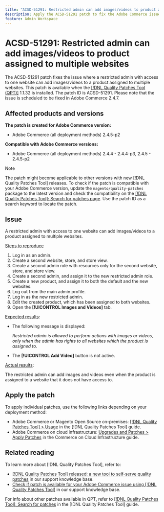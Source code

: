 ```yaml
---
title: "ACSD-51291: Restricted admin can add images/videos to product assigned to multiple websites"
description: Apply the ACSD-51291 patch to fix the Adobe Commerce issue where restricted admin with access to one website can add images/videos to a product assigned to multiple websites.
feature: Admin Workspace
---
```

# ACSD-51291: Restricted admin can add images/videos to product assigned to multiple websites

The ACSD-51291 patch fixes the issue where a restricted admin with access to one website can add images/videos to a product assigned to multiple websites. This patch is available when the [[!DNL Quality Patches Tool (QPT)]](/help/announcements/adobe-commerce-announcements/magento-quality-patches-released-new-tool-to-self-serve-quality-patches.md) 1.1.32 is installed. The patch ID is ACSD-51291. Please note that the issue is scheduled to be fixed in Adobe Commerce 2.4.7.

## Affected products and versions

**The patch is created for Adobe Commerce version:**

* Adobe Commerce (all deployment methods) 2.4.5-p2

**Compatible with Adobe Commerce versions:**

* Adobe Commerce (all deployment methods) 2.4.4 - 2.4.4-p3, 2.4.5 - 2.4.5-p2

>[!NOTE]
>
>The patch might become applicable to other versions with new [!DNL Quality Patches Tool] releases. To check if the patch is compatible with your Adobe Commerce version, update the `magento/quality-patches` package to the latest version and check the compatibility on the [[!DNL Quality Patches Tool]: Search for patches page](https://experienceleague.adobe.com/tools/commerce-quality-patches/index.html). Use the patch ID as a search keyword to locate the patch.

## Issue

A restricted admin with access to one website can add images/videos to a product assigned to multiple websites.

<u>Steps to reproduce</u>

1. Log in as an admin.
1. Create a second website, store, and store view.
1. Create a second admin role with resources only for the second website, store, and store view.
1. Create a second admin, and assign it to the new restricted admin role.
1. Create a new product, and assign it to both the default and the new websites.
1. Log out from the main admin profile.
1. Log in as the new restricted admin.
1. Edit the created product, which has been assigned to both websites.
1. Open the **[!UICONTROL Images and Videos]** tab.

<u>Expected results</u>:

* The following message is displayed:

    *Restricted admin is allowed to perform actions with images or videos, only when the admin has rights to all websites which the product is assigned to.* 

* The **[!UICONTROL Add Video]** button is not active.

<u>Actual results</u>:

The restricted admin can add images and videos even when the product is assigned to a website that it does not have access to.

## Apply the patch

To apply individual patches, use the following links depending on your deployment method:

* Adobe Commerce or Magento Open Source on-premises: [[!DNL Quality Patches Tool] > Usage](https://experienceleague.adobe.com/docs/commerce-operations/tools/quality-patches-tool/usage.html) in the [!DNL Quality Patches Tool] guide.
* Adobe Commerce on cloud infrastructure: [Upgrades and Patches > Apply Patches](https://experienceleague.adobe.com/docs/commerce-cloud-service/user-guide/develop/upgrade/apply-patches.html) in the Commerce on Cloud Infrastructure guide.

## Related reading

To learn more about [!DNL Quality Patches Tool], refer to:

* [[!DNL Quality Patches Tool] released: a new tool to self-serve quality patches](/help/announcements/adobe-commerce-announcements/magento-quality-patches-released-new-tool-to-self-serve-quality-patches.md) in our support knowledge base.
* [Check if patch is available for your Adobe Commerce issue using [!DNL Quality Patches Tool]](/help/support-tools/patches-available-in-qpt-tool/check-patch-for-magento-issue-with-magento-quality-patches.md) in our support knowledge base.

For info about other patches available in QPT, refer to [[!DNL Quality Patches Tool]: Search for patches](https://experienceleague.adobe.com/tools/commerce-quality-patches/index.html) in the [!DNL Quality Patches Tool] guide.
